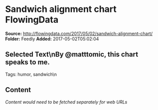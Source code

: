 # Sandwich alignment chart FlowingData

**Source:** http://flowingdata.com/2017/05/02/sandwich-alignment-chart/
**Folder:** Feedly
**Added:** 2017-05-02T05:02:04


## Selected Text\nBy @matttomic, this chart speaks to me.

Tags: humor, sandwich\n

## Content
*Content would need to be fetched separately for web URLs*
